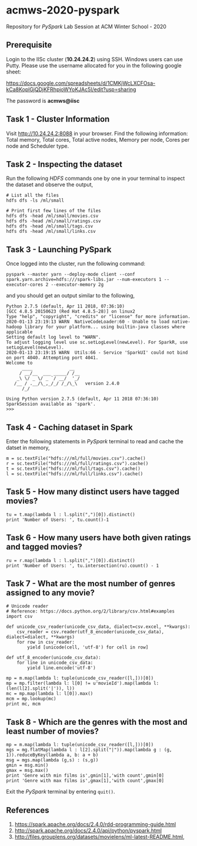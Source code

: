 # acmws-2020-pyspark
Repository for *PySpark* Lab Session at ACM Winter School - 2020

## Prerequisite

Login to the IISc cluster (**10.24.24.2**) using SSH. Windows users can use Putty. Please use the username allocated for you in the following google sheet:

https://docs.google.com/spreadsheets/d/1CMKjWcLXCFOsa-kCa8KoplGjQDjKFRhpjoWYoKJAc5I/edit?usp=sharing

The password is **acmws@iisc**

## Task 1 - Cluster Information

Visit http://10.24.24.2:8088 in your browser. Find the following information: Total memory, Total cores, Total active nodes, Memory per node, Cores per node and Scheduler type.

## Task 2 - Inspecting the dataset

Run the following *HDFS* commands one by one in your terminal to inspect the dataset and observe the output,

```
# List all the files
hdfs dfs -ls /ml/small 

# Print first few lines of the files
hdfs dfs -head /ml/small/movies.csv
hdfs dfs -head /ml/small/ratings.csv
hdfs dfs -head /ml/small/tags.csv
hdfs dfs -head /ml/small/links.csv
```

## Task 3 - Launching PySpark

Once logged into the cluster, run the following command:
```
pyspark --master yarn --deploy-mode client --conf spark.yarn.archive=hdfs:///spark-libs.jar --num-executors 1 --executor-cores 2 --executor-memory 2g
```
and you should get an output similar to the following,
```
Python 2.7.5 (default, Apr 11 2018, 07:36:10)
[GCC 4.8.5 20150623 (Red Hat 4.8.5-28)] on linux2
Type "help", "copyright", "credits" or "license" for more information.
2020-01-13 23:19:13 WARN  NativeCodeLoader:60 - Unable to load native-hadoop library for your platform... using builtin-java classes where applicable
Setting default log level to "WARN".
To adjust logging level use sc.setLogLevel(newLevel). For SparkR, use setLogLevel(newLevel).
2020-01-13 23:19:15 WARN  Utils:66 - Service 'SparkUI' could not bind on port 4040. Attempting port 4041.
Welcome to
      ____              __
     / __/__  ___ _____/ /__
    _\ \/ _ \/ _ `/ __/  '_/
   /__ / .__/\_,_/_/ /_/\_\   version 2.4.0
      /_/

Using Python version 2.7.5 (default, Apr 11 2018 07:36:10)
SparkSession available as 'spark'.
>>>
```

## Task 4 - Caching dataset in Spark

Enter the following statements in *PySpark* terminal to read and cache the datset in memory,
```
m = sc.textFile("hdfs:///ml/full/movies.csv").cache()
r = sc.textFile("hdfs:///ml/full/ratings.csv").cache()
t = sc.textFile("hdfs:///ml/full/tags.csv").cache()
l = sc.textFile("hdfs:///ml/full/links.csv").cache()
```

## Task 5 - How many distinct users have tagged movies? 
```
tu = t.map(lambda l : l.split(",")[0]).distinct()
print 'Number of Users: ', tu.count()-1
```

## Task 6 - How many users have both given ratings and tagged movies?
```
ru = r.map(lambda l : l.split(",")[0]).distinct()
print 'Number of Users: ', tu.intersection(ru).count() - 1
```

## Task 7 - What are the most number of genres assigned to any movie?
```
# Unicode reader
# Reference: https://docs.python.org/2/library/csv.html#examples
import csv

def unicode_csv_reader(unicode_csv_data, dialect=csv.excel, **kwargs):
    csv_reader = csv.reader(utf_8_encoder(unicode_csv_data), dialect=dialect, **kwargs)
    for row in csv_reader:
        yield [unicode(cell, 'utf-8') for cell in row]

def utf_8_encoder(unicode_csv_data):
    for line in unicode_csv_data:
        yield line.encode('utf-8')

mp = m.map(lambda l: tuple(unicode_csv_reader([l,]))[0])
mp = mp.filter(lambda l: l[0] != u'movieId').map(lambda l: (len(l[2].split('|')), l))
mc = mp.map(lambda l: l[0]).max()
mcm = mp.lookup(mc)
print mc, mcm
```


## Task 8 - Which are the genres with the most and least number of movies?
```
mp = m.map(lambda l: tuple(unicode_csv_reader([l,]))[0])
mgs = mg.flatMap(lambda l : l[2].split("|")).map(lambda g : (g, 1)).reduceByKey(lambda a, b: a + b)
msg = mgs.map(lambda (g,s) : (s,g))
gmin = msg.min()
gmax = msg.max()
print 'Genre with min films is',gmin[1],'with count',gmin[0]
print 'Genre with max films is',gmax[1],'with count',gmax[0]
```

Exit the *PySpark* terminal by entering `quit()`. 

## References

1. https://spark.apache.org/docs/2.4.0/rdd-programming-guide.html
2. http://spark.apache.org/docs/2.4.0/api/python/pyspark.html
3. http://files.grouplens.org/datasets/movielens/ml-latest-README.html,
